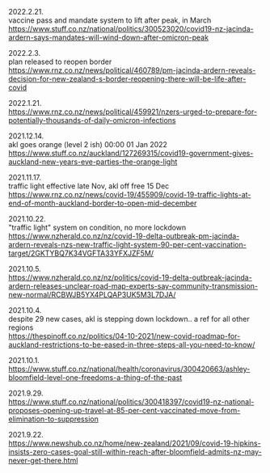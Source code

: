 
2022.2.21. \
vaccine pass and mandate system to lift after peak, in March \
https://www.stuff.co.nz/national/politics/300523020/covid19-nz-jacinda-ardern-says-mandates-will-wind-down-after-omicron-peak

2022.2.3. \
plan released to reopen border \
https://www.rnz.co.nz/news/political/460789/pm-jacinda-ardern-reveals-decision-for-new-zealand-s-border-reopening-there-will-be-life-after-covid

2022.1.21. \
https://www.rnz.co.nz/news/political/459921/nzers-urged-to-prepare-for-potentially-thousands-of-daily-omicron-infections

2021.12.14. \
akl goes orange (level 2 ish) 00:00 01 Jan 2022 \
https://www.stuff.co.nz/auckland/127269315/covid19-government-gives-auckland-new-years-eve-parties-the-orange-light

2021.11.17. \
traffic light effective late Nov, akl off free 15 Dec \
https://www.rnz.co.nz/news/covid-19/455909/covid-19-traffic-lights-at-end-of-month-auckland-border-to-open-mid-december

2021.10.22. \
"traffic light" system on condition, no more lockdown \
https://www.nzherald.co.nz/nz/covid-19-delta-outbreak-pm-jacinda-ardern-reveals-nzs-new-traffic-light-system-90-per-cent-vaccination-target/2GKTYBQ7K34VGFTA33YFXJZF5M/

2021.10.5. \
https://www.nzherald.co.nz/nz/politics/covid-19-delta-outbreak-jacinda-ardern-releases-unclear-road-map-experts-say-community-transmission-new-normal/RCBWJB5YX4PLQAP3UK5M3L7DJA/

2021.10.4. \
despite 29 new cases, akl is stepping down lockdown.. a ref for all other regions \
https://thespinoff.co.nz/politics/04-10-2021/new-covid-roadmap-for-auckland-restrictions-to-be-eased-in-three-steps-all-you-need-to-know/

2021.10.1. \
https://www.stuff.co.nz/national/health/coronavirus/300420663/ashley-bloomfield-level-one-freedoms-a-thing-of-the-past

2021.9.29. \
https://www.stuff.co.nz/national/politics/300418397/covid19-nz-national-proposes-opening-up-travel-at-85-per-cent-vaccinated-move-from-elimination-to-suppression

2021.9.22. \
https://www.newshub.co.nz/home/new-zealand/2021/09/covid-19-hipkins-insists-zero-cases-goal-still-within-reach-after-bloomfield-admits-nz-may-never-get-there.html
